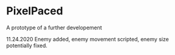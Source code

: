 # PixelPaced
A prototype of a further developement

11.24.2020
Enemy added, enemy movement scripted, enemy size potentially fixed.
